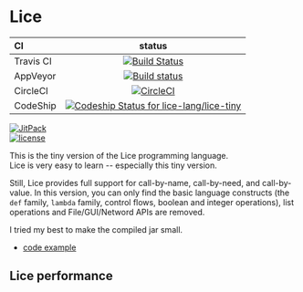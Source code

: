 # Lice

CI|status
:---|:---:
Travis CI|[![Build Status](https://travis-ci.org/lice-lang/lice-tiny.svg?branch=master)](https://travis-ci.org/lice-lang/lice-tiny)
AppVeyor|[![Build status](https://ci.appveyor.com/api/projects/status/57kniub26a4m150q?svg=true)](https://ci.appveyor.com/project/ice1000/lice-tiny)
CircleCI|[![CircleCI](https://circleci.com/gh/lice-lang/lice-tiny.svg?style=svg)](https://circleci.com/gh/lice-lang/lice-tiny)
CodeShip|[ ![Codeship Status for lice-lang/lice-tiny](https://app.codeship.com/projects/7bbd4360-c775-0135-a9be-1ef45f12ce0c/status?branch=master)](https://app.codeship.com/projects/261396)

[![JitPack](https://jitpack.io/v/lice-lang/lice-tiny.svg)](https://jitpack.io/#lice-lang/lice-tiny)<br/>
[![license](https://img.shields.io/github/license/lice-lang/lice-tiny.svg)](https://github.com/lice-lang/lice-tiny)

This is the tiny version of the Lice programming language.  
Lice is very easy to learn -- especially this tiny version.

Still, Lice provides full support for call-by-name, call-by-need, and call-by-value.
In this version, you can only find the basic language constructs (the `def` family, `lambda` family, control flows, boolean and integer operations), list operations and File/GUI/Netword APIs are removed.

I tried my best to make the compiled jar small.

+ [code example](./example.lice)

## Lice performance


